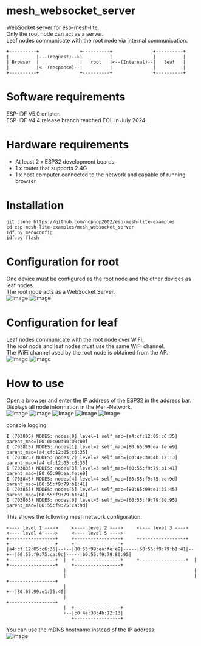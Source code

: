 # mesh_websocket_server
WebSocket server for esp-mesh-lite.   
Only the root node can act as a server.   
Leaf nodes communicate with the root node via internal communication.   
```
+----------+               +----------+               +----------+
|          |---(request)-->|          |               |          |
| Browser  |               |   root   |<--(Internal)--|   leaf   |
|          |<--(response)--|          |               |          |
+----------+               +----------+               +----------+
```

# Software requirements
ESP-IDF V5.0 or later.   
ESP-IDF V4.4 release branch reached EOL in July 2024.   

# Hardware requirements
- At least 2 x ESP32 development boards
- 1 x router that supports 2.4G
- 1 x host computer connected to the network and capable of running browser

# Installation
```
git clone https://github.com/nopnop2002/esp-mesh-lite-examples
cd esp-mesh-lite-examples/mesh_websocket_server
idf.py menuconfig
idf.py flash
```

# Configuration for root   
One device must be configured as the root node and the other devices as leaf nodes.   
The root node acts as a WebSocket Server.   
![Image](https://github.com/user-attachments/assets/a1fcd3b5-e19b-4098-b504-4187ea2188fc)
![Image](https://github.com/user-attachments/assets/dc497f42-0683-458e-a5f7-221631145efe)

# Configuration for leaf   
Leaf nodes communicate with the root node over WiFi.   
The root node and leaf nodes must use the same WiFi channel.   
The WiFi channel used by the root node is obtained from the AP.   
![Image](https://github.com/user-attachments/assets/d59920b5-57af-4434-aa9b-ebd6c60d4143)
![Image](https://github.com/user-attachments/assets/9b523ac1-d62c-473f-864d-56cf2d70ccf2)

# How to use
Open a browser and enter the IP address of the ESP32 in the address bar.   
Displays all node information in the Meh-Network.   
![Image](https://github.com/user-attachments/assets/d417abaa-0884-4a98-b07a-79ac03d33a9d)
![Image](https://github.com/user-attachments/assets/a50b74fd-7fcd-4048-94a5-d2c097a580ba)
![Image](https://github.com/user-attachments/assets/c0bfc630-31a5-4272-b8b9-628e267e07e0)
![Image](https://github.com/user-attachments/assets/821abce2-f542-4380-886a-5de3ab6d9daf)
![Image](https://github.com/user-attachments/assets/91bf29a5-3bbe-4803-bd6e-d45e7a35cba9)


console logging:
```
I (703805) NODES: nodes[0] level=1 self_mac=[a4:cf:12:05:c6:35] parent_mac=[00:00:00:00:00:00]
I (703815) NODES: nodes[1] level=2 self_mac=[80:65:99:ea:fe:e9] parent_mac=[a4:cf:12:05:c6:35]
I (703825) NODES: nodes[2] level=2 self_mac=[c0:4e:30:4b:12:13] parent_mac=[a4:cf:12:05:c6:35]
I (703835) NODES: nodes[3] level=3 self_mac=[60:55:f9:79:b1:41] parent_mac=[80:65:99:ea:fe:e9]
I (703845) NODES: nodes[4] level=4 self_mac=[60:55:f9:75:ca:9d] parent_mac=[60:55:f9:79:b1:41]
I (703855) NODES: nodes[5] level=4 self_mac=[80:65:99:e1:35:45] parent_mac=[60:55:f9:79:b1:41]
I (703865) NODES: nodes[6] level=5 self_mac=[60:55:f9:79:80:95] parent_mac=[60:55:f9:75:ca:9d]
```

This shows the following mesh network configuration:
```
<---- level 1 ---->     <---- level 2 ---->     <---- level 3 ---->     <---- level 4 ---->     <---- level 5 ---->
+-----------------+     +-----------------+     +-----------------+     +-----------------+     +-----------------+
|a4:cf:12:05:c6:35|--+--|80:65:99:ea:fe:e9|-----|60:55:f9:79:b1:41|--+--|60:55:f9:75:ca:9d|-----|60:55:f9:79:80:95|
+-----------------+  |  +-----------------+     +-----------------+  |  +-----------------+     +-----------------+
                     |                                               |
                     |                                               |  +-----------------+
                     |                                               +--|80:65:99:e1:35:45|
                     |                                                  +-----------------+
                     |  +-----------------+
                     +--|c0:4e:30:4b:12:13|
                        +-----------------+
```

You can use the mDNS hostname instead of the IP address.   
![Image](https://github.com/user-attachments/assets/b188cbfb-16e7-4cdc-8822-b0055c543add)
